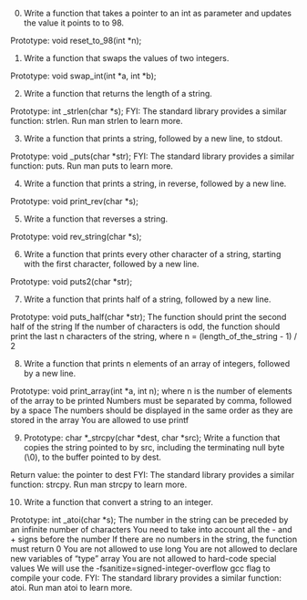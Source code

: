 0. Write a function that takes a pointer to an int as parameter and updates the value it points to to 98.

Prototype: void reset_to_98(int *n);

1. Write a function that swaps the values of two integers.

Prototype: void swap_int(int *a, int *b);

2. Write a function that returns the length of a string.

Prototype: int _strlen(char *s);
FYI: The standard library provides a similar function: strlen. Run man strlen to learn more.

3. Write a function that prints a string, followed by a new line, to stdout.

Prototype: void _puts(char *str);
FYI: The standard library provides a similar function: puts. Run man puts to learn more.

4. Write a function that prints a string, in reverse, followed by a new line.

Prototype: void print_rev(char *s);

5. Write a function that reverses a string.

Prototype: void rev_string(char *s);

6. Write a function that prints every other character of a string, starting with the first character, followed by a new line.

Prototype: void puts2(char *str);

7. Write a function that prints half of a string, followed by a new line.

Prototype: void puts_half(char *str);
The function should print the second half of the string
If the number of characters is odd, the function should print the last n characters of the string, where n = (length_of_the_string - 1) / 2

8. Write a function that prints n elements of an array of integers, followed by a new line.

Prototype: void print_array(int *a, int n);
where n is the number of elements of the array to be printed
Numbers must be separated by comma, followed by a space
The numbers should be displayed in the same order as they are stored in the array
You are allowed to use printf

9. Prototype: char *_strcpy(char *dest, char *src);
Write a function that copies the string pointed to by src, including the terminating null byte (\0), to the buffer pointed to by dest.

Return value: the pointer to dest
FYI: The standard library provides a similar function: strcpy. Run man strcpy to learn more.

10. Write a function that convert a string to an integer.

Prototype: int _atoi(char *s);
The number in the string can be preceded by an infinite number of characters
You need to take into account all the - and + signs before the number
If there are no numbers in the string, the function must return 0
You are not allowed to use long
You are not allowed to declare new variables of “type” array
You are not allowed to hard-code special values
We will use the -fsanitize=signed-integer-overflow gcc flag to compile your code.
FYI: The standard library provides a similar function: atoi. Run man atoi to learn more.
